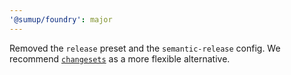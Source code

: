 ```yaml
---
'@sumup/foundry': major
---
```


Removed the `release` preset and the `semantic-release` config. We recommend [`changesets`](https://github.com/changesets/changesets) as a more flexible alternative.
